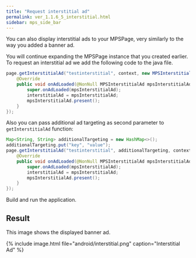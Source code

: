 ```yaml
---
title: "Request interstitial ad"
permalink: ver_1.1.6_5_interstitial.html
sidebar: mps_side_bar
---
```

You can also display interstitial ads to your MPSPage, very similarly to the way you added a banner ad.

You will continue expanding the MPSPage instance that you created earlier. To request an interstitial ad we add the following code to the java file.

```java
page.getInterstitialAd("testinterstitial", context, new MPSInterstitialAdListener() {
    @Override
    public void onAdLoaded(@NonNull MPSInterstitialAd mpsInterstitialAd) {
        super.onAdLoaded(mpsInterstitialAd);
        interstitialAd = mpsInterstitialAd;
        mpsInterstitialAd.present();
    }
});
```

Also you can pass additional ad targeting as second parameter to `getInterstitialAd` function:

```java
Map<String, String> additionalTargeting = new HashMap<>();
additionalTargeting.put("key", "value");
page.getInterstitialAd("testinterstitial", additionalTargeting, context, new MPSInterstitialAdListener() {
    @Override
    public void onAdLoaded(@NonNull MPSInterstitialAd mpsInterstitialAd) {
        super.onAdLoaded(mpsInterstitialAd);
        interstitialAd = mpsInterstitialAd;
        mpsInterstitialAd.present();
    }
});
```

Build and run the application.

## Result

This image shows the displayed banner ad.

{% include image.html file="android/interstitial.png" caption="Interstitial Ad" %}
